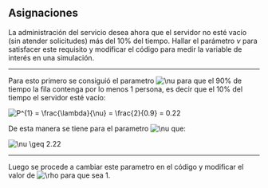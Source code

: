 ## Asignaciones

La administración del servicio desea ahora que el servidor no esté vacío (sin atender solicitudes) más del 10% del tiempo. 
Hallar el parámetro $\nu$ para satisfacer este requisito y modificar el código para medir la variable de interés en una simulación.

---

Para esto primero se consiguió el parametro <img src="https://latex.codecogs.com/svg.latex?\fn_cm&space;\nu" title="\nu" /> para que el 90\% de tiempo la fila contenga por lo menos 1 persona, es decir que el 10\% del tiempo el servidor esté vacío:


<img src="https://latex.codecogs.com/svg.latex?\fn_cm&space;P^{1}&space;=&space;\frac{\lambda}{\nu}&space;=&space;\frac{2}{0.9}&space;=&space;0.22" title="P^{1} = \frac{\lambda}{\nu} = \frac{2}{0.9} = 0.22" />

De esta manera se tiene para el parametro <img src="https://latex.codecogs.com/svg.latex?\fn_cm&space;\nu" title="\nu" /> que:

<img src="https://latex.codecogs.com/svg.latex?\fn_cm&space;\nu&space;\geq&space;2.22" title="\nu \geq 2.22" />

---

Luego se procede a cambiar este parametro en el código y modificar el valor de <img src="https://latex.codecogs.com/svg.latex?\fn_cm&space;\rho" title="\rho" /> para que sea 1.
